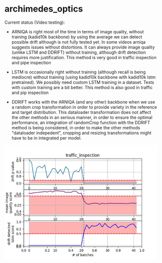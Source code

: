# archimedes_optics
Current status (Video testing): 

* ARNIQA is right most of the time in terms of image quality, without training (kadid10k backbone) by using the average we can detect possible drift although is not fully tested yet. In some videos arniqa suggests issues without distortions. It can always provide image quality (unlike LSTM and DDRIFT) without training, although drift detection requires more justification. This method is very good in traffic inspection and pipe inspection

* LSTM is occasionally right without training (although recall is being mediocre) without training (using kadid10k backbone with kadid10k lstm pretrained). We possibly need custom LSTM training in a dataset. Tests with custom training are a bit better. This method is also good in traffic and pip inspection 

* DDRIFT works with the ARNIQA (and any other) backbone when we use a random crop transformation in order to provide variety in the reference and target distribution. This dataloader transformation does not affect the other methods in an serious manner, in order to ensure the optimal performance, an integration of randomCrop function with the DDRIFT method is being considered, in order to make the other methods "dataloader indepedent", cropping and resizing transformations might have to be in integrated per model. 

<div align="center">
	<img src="current_results.jpg">
</div>